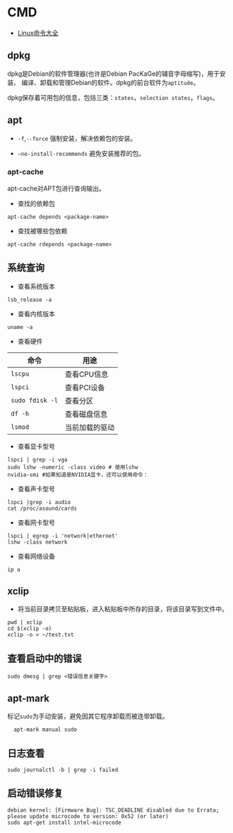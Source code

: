# CMD

- [Linux命令大全](man.linuxde.net)

## dpkg 

dpkg是Debian的软件管理器(也许是Debian PacKaGe的辅音字母缩写)，用于安装、
编译、卸载和管理Debian的软件。dpkg的前台软件为`aptitude`。

dpkg保存着可用包的信息，包括三类：`states`，`selection states`，`flags`。


## apt 

- `-f`,`--force`
    强制安装，解决依赖包的安装。

- `–no-install-recommends`
    避免安装推荐的包。

### apt-cache

apt-cache对APT包进行查询输出。

- 查找<package-name>的依赖包
```
apt-cache depends <package-name>
```
- 查找<package-name>被哪些包依赖
```
apt-cache rdepends <package-name>
```


## 系统查询

- 查看系统版本
```
lsb_release -a
```
- 查看内核版本
```
uname -a
```

- 查看硬件

| 命令            | 用途           |
|-----------------|----------------|
| `lscpu`         | 查看CPU信息    |
| `lspci`         | 查看PCI设备    |
| `sudo fdisk -l` | 查看分区       |
| `df -h`         | 查看磁盘信息   |
| `lsmod`         | 当前加载的驱动 |

- 查看显卡型号
```
lspci | grep -i vga
sudo lshw -numeric -class video # 使用lshw
nvidia-smi #如果知道是NVIDIA显卡，还可以使用命令：
```

- 查看声卡型号
```
lspci |grep -i audio
cat /proc/asound/cards
```

- 查看网卡型号
```
lspci | egrep -i 'network|ethernet'
lshw -class network
```

- 查看网络设备
```
ip a
```


## xclip

- 将当前目录拷贝至粘贴板，进入粘贴板中所存的目录，将该目录写到文件中。

```
pwd | xclip
cd $(xclip -o)
xclip -o > ~/test.txt
```

## 查看启动中的错误

```
sudo dmesg | grep <错误信息关键字>
```


## apt-mark
标记`sudo`为手动安装，避免因其它程序卸载而被连带卸载。
```
  apt-mark manual sudo
```
## 日志查看

```
sudo journalctl -b | grep -i failed
```

## 启动错误修复 

```
debian kernel: [Firmware Bug]: TSC_DEADLINE disabled due to Errata; please update microcode to version: 0x52 (or later)
sudo apt-get install intel-microcode
```